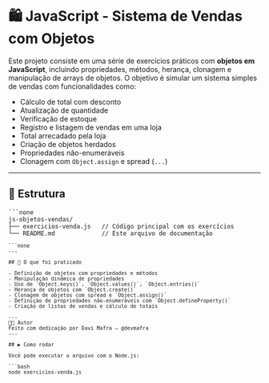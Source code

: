 # 🛍️ JavaScript - Sistema de Vendas com Objetos

Este projeto consiste em uma série de exercícios práticos com **objetos em JavaScript**, incluindo propriedades, métodos, herança, clonagem e manipulação de arrays de objetos. O objetivo é simular um sistema simples de vendas com funcionalidades como:

- Cálculo de total com desconto
- Atualização de quantidade
- Verificação de estoque
- Registro e listagem de vendas em uma loja
- Total arrecadado pela loja
- Criação de objetos herdados
- Propriedades não-enumeráveis
- Clonagem com `Object.assign` e spread (`...`)

---

## 📂 Estrutura
<pre><code>```none
js-objetos-vendas/
├── exercicios-venda.js   // Código principal com os exercícios
└── README.md             // Este arquivo de documentação
<pre><code>```none
---

## 🧠 O que foi praticado

- Definição de objetos com propriedades e métodos
- Manipulação dinâmica de propriedades
- Uso de `Object.keys()`, `Object.values()`, `Object.entries()`
- Herança de objetos com `Object.create()`
- Clonagem de objetos com spread e `Object.assign()`
- Definição de propriedades não-enumeráveis com `Object.defineProperty()`
- Criação de listas de vendas e cálculo de totais

---
👨‍💻 Autor
Feito com dedicação por Davi Mafra — @devmafra
---

## ▶️ Como rodar

Você pode executar o arquivo com o Node.js:

```bash
node exercicios-venda.js
